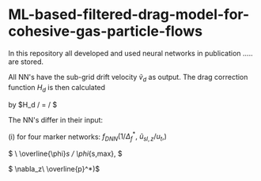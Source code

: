 # ML-based-filtered-drag-model-for-cohesive-gas-particle-flows

In this repository all developed and used neural networks in publication ..... are stored.

All NN's have the sub-grid drift velocity $\tilde{v}_d$ as output. The drag correction function $H_d$ is then calculated

by $H_d / = / $

The NN's differ in their input:

(i) for four marker networks: $f_{DNN} (1 / \Delta^*_f,  \ \tilde{u}_{sl,z} / u_t,)$ 

$ \ \overline{\phi}_s / \phi_{s,max}, $

$  \nabla_z\ \overline{p}^*)$
